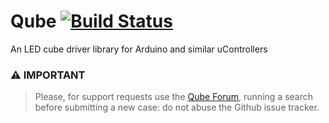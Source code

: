 Qube [![Build Status](https://travis-ci.org/rlogiacco/Qube.svg?branch=master)](https://travis-ci.org/rlogiacco/Qube)
====

An LED cube driver library for Arduino and similar uControllers

### &#x26A0; **IMPORTANT**
 
> Please, for support requests use the [Qube Forum](https://arduinolibs.freeflarum.com/t/qube), running a search before submitting a new case: do not abuse the Github issue tracker.

<!-- toc -->



<!-- tocstop -->

